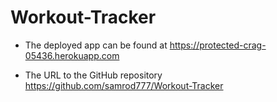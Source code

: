 # Workout-Tracker


* The deployed app can be found at https://protected-crag-05436.herokuapp.com

* The URL to the GitHub repository https://github.com/samrod777/Workout-Tracker
